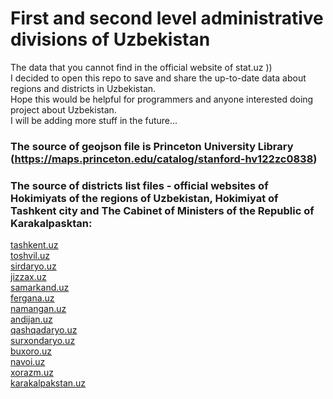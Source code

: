 # First and second level administrative divisions of Uzbekistan
The data that you cannot find in the official website of stat.uz ))  
I decided to open this repo to save and share the up-to-date data about regions and districts in Uzbekistan.  
Hope this would be helpful for programmers and anyone interested doing project about Uzbekistan.  
I will be adding more stuff in the future...  
  
### The source of geojson file is Princeton University Library (https://maps.princeton.edu/catalog/stanford-hv122zc0838)  
### The source of districts list files - official websites of Hokimiyats of the regions of Uzbekistan, Hokimiyat of Tashkent city and The Cabinet of Ministers of the Republic of Karakalpasktan:
[tashkent.uz](https://tashkent.uz/)<br>
[toshvil.uz](https://toshvil.uz/)<br>
[sirdaryo.uz](http://sirdaryo.uz/)<br>
[jizzax.uz](https://jizzax.uz)<br>
[samarkand.uz](https://samarkand.uz)<br>
[fergana.uz](https://fergana.uz)<br>
[namangan.uz](https://namangan.uz)<br> 
[andijan.uz](https://andijan.uz)<br>
[qashqadaryo.uz](https://qashqadaryo.uz)<br>
[surxondaryo.uz](https://surxondaryo.uz)<br>
[buxoro.uz](https://buxoro.uz)<br>
[navoi.uz](https://navoi.uz)<br>
[xorazm.uz](https://xorazm.uz)<br>
[karakalpakstan.uz](https://karakalpakstan.uz)<br>  
